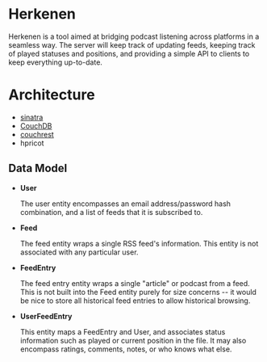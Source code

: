 Herkenen
========

Herkenen is a tool aimed at bridging podcast listening across platforms in a seamless way. The server will keep track of updating feeds, keeping track of played statuses and positions, and providing a simple API to clients to keep everything up-to-date.

Architecture
============

* [sinatra](http://sinatrarb.com/)
* [CouchDB](http://couchdb.apache.org/)
* [couchrest](http://github.com/jchris/couchrest)
* hpricot

Data Model
----------

* __User__
  
  The user entity encompasses an email address/password hash combination, and a list of feeds that it is subscribed to.
  
* __Feed__
  
  The feed entity wraps a single RSS feed's information. This entity is not associated with any particular user.
  
* __FeedEntry__
  
  The feed entry entity wraps a single "article" or podcast from a feed. This is not built into the Feed entity purely for size concerns -- it would be nice to store all historical feed entries to allow historical browsing.
  
* __UserFeedEntry__

  This entity maps a FeedEntry and User, and associates status information such as played or current position in the file. It may also encompass ratings, comments, notes, or who knows what else.